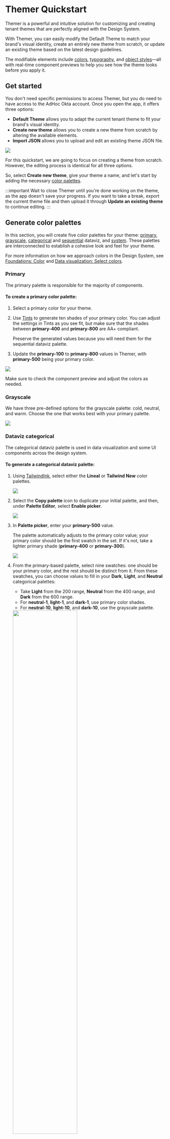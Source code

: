 # Themer Quickstart

Themer is a powerful and intuitive solution for customizing and creating tenant themes that are perfectly aligned with the Design System.

With Themer, you can easily modify the Default Theme to match your brand's visual identity, create an entirely new theme from scratch, or update an existing theme based on the latest design guidelines.

The modifiable elements include [colors](#generate-color-palettes), [typography](#select-typography), and [object styles](#configure-object-styles)—all with real-time component previews to help you see how the theme looks before you apply it.

## Get started

You don't need specific permissions to access Themer, but you do need to have access to the AdHoc Okta account. Once you open the app, it offers three options:

- **Default Theme** allows you to adapt the current tenant theme to fit your brand's visual identity.
- **Create new theme** allows you to create a new theme from scratch by altering the available elements.
- **Import JSON** allows you to upload and edit an existing theme JSON file.

![](./images/themer/get-started.png)

For this quickstart, we are going to focus on creating a theme from scratch. However, the editing process is identical for all three options.

So, select **Create new theme**, give your theme a name, and let's start by adding the necessary [color palettes](#colors).

:::important
Wait to close Themer until you're done working on the theme, as the app doesn't save your progress. If you want to take a break, export the current theme file and then upload it through **Update an existing theme** to continue editing.
:::

## Generate color palettes

In this section, you will create five color palettes for your theme: [primary](#primary), [grayscale](#grayscale), [categorical](#dataviz-categorical) and [sequential](#dataviz-sequential) dataviz, and [system](#system). These palettes are interconnected to establish a cohesive look and feel for your theme.

For more information on how we approach colors in the Design System, see [Foundations: Color](/docs/design-system/foundations/color) and [Data visualization: Select colors](/docs/design-system/data-visualisation/checklist/dataviz-colors).

### Primary

The primary palette is responsible for the majority of components.

#### To create a primary color palette:

1. Select a primary color for your theme.
2. Use [Tints](https://www.tints.dev/red/EF4444) to generate ten shades of your primary color. You can adjust the settings in Tints as you see fit, but make sure that the shades between **primary-400** and **primary-800** are AA+ compliant.

   Preserve the generated values because you will need them for the sequential dataviz palette.

3. Update the **primary-100** to **primary-800** values in Themer, with **primary-500** being your primary color.

![](./images/themer/colors/primary.png)

Make sure to check the component preview and adjust the colors as needed.

### Grayscale

We have three pre-defined options for the grayscale palette: cold, neutral, and warm. Choose the one that works best with your primary palette.

![](./images/themer/colors/grayscale.png)

### Dataviz categorical

The categorical dataviz palette is used in data visualization and some UI components across the design system.

#### To generate a categorical dataviz palette:

1. Using [TailwindInk](https://tailwind.ink/), select either the **Lineal** or **Tailwind New** color palettes.

   ![](./images/themer/colors/categorical/tailwindink.png)

2. Select the **Copy palette** icon to duplicate your initial palette, and then, under **Palette Editor**, select **Enable picker**.

   ![](./images/themer/colors/categorical/palette-editor.png)

3. In **Palette picker**, enter your **primary-500** value.

   The palette automatically adjusts to the primary color value; your primary color should be the first swatch in the set. If it's not, take a lighter primary shade (**primary-400** or **primary-300**).

   ![](./images/themer/colors/categorical/palette-editor-primary-500.png)

4. From the primary-based palette, select nine swatches: one should be your primary color, and the rest should be distinct from it. From these swatches, you can choose values to fill in your **Dark**, **Light**, and **Neutral** categorical palettes:

   - Take **Light** from the 200 range, **Neutral** from the 400 range, and **Dark** from the 600 range.
   - For **neutral-1**, **light-1**, and **dark-1**, use primary color shades.
   - For **neutral-10**, **light-10**, and **dark-10**, use the grayscale palette.

   <img src="./images/themer/colors/categorical/palette-lnd.png" width='65%' padding='6px 0'>

5. Enter the generated values in Themer.

   ![](./images/themer/colors/categorical/palette-filled.gif)

### Dataviz sequential

Use colors from other palettes to generate the sequential dataviz palette based on these guidelines:

- For the **Brand** palette, take your brand shade range from the categorical palette.
- For the **Gray** palette, take the grayscale palette.
- For the **Positive**, **Negative**, and **Warning** palettes, select individual green, red, and orange hues from the categorical palette, and generate 10-shade palettes with [Tints](https://www.tints.dev/red/EF4444). Make sure that these hues are different from your primary color.

![](./images/themer/colors/sequential-palette.gif)

### System

For the system palette, select fitting shades from the categorical palette but ensure they are at least in the AA contrast range. You can check this with a tool like [Coolors](https://coolors.co/contrast-checker/112a46-acc8e5).

<img src="./images/themer/colors/system-palette.png" width='65%'>

## Select typography

Using the drop-down, select a font already available in the OS or upload your own, and then select it from the menu.

:::important
To upload more than one custom font, group the files by font family. If you upload files that belong to different font families together, they will not be uploaded correctly.
:::

Then, configure the available typography elements.

![](./images/themer/typography.png)

## Configure object styles

By changing the default values, you can update all components' border radius and box shadow.

![](./images/themer/object-styles.png)

## Preview and export

Once you're done creating a theme, select **Preview** to see how it can look when implemented for your tenant.

![](./images/themer/preview.png)

If everything looks as expected, select **Export as** to export your theme as:

- PDF that contains all previews.
- JSON that contains the theme config.
- CSS that contains styles.
- Archive that contains all of the above.

We recommend exporting the whole archive to ensure you have all the necessary theme resources.

## Next steps

To implement your theme for a specific tenant, provide the respective Tenant Admin with the theme JSON file and, if you used custom fonts, all of the files related to that font.
